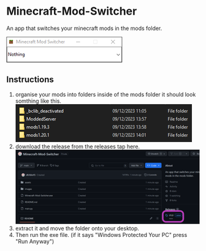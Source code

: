 # Minecraft-Mod-Switcher
An app that switches your minecraft mods in the mods folder.

![App Screenshot](https://github.com/sKrible45/Minecraft-Mod-Switcher/blob/main/images/AppScreenshot.png)

## Instructions
1. organise your mods into folders inside of the mods folder it should look somthing like this.
![](https://github.com/sKrible45/Minecraft-Mod-Switcher/blob/main/images/ModsFolder.png)
2. download the release from the releases tap here.
![](https://github.com/sKrible45/Minecraft-Mod-Switcher/blob/main/images/Releases.png)
3. extract it and move the folder onto your desktop.
4. Then run the exe file. (if it says "Windows Protected Your PC" press "Run Anyway")
